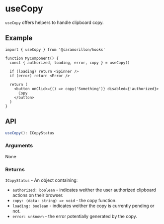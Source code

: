 # useCopy

`useCopy` offers helpers to handle clipboard copy.

## Example

```tsx
import { useCopy } from '@saramorillon/hooks'

function MyComponent() {
  const { authorized, loading, error, copy } = useCopy()

  if (loading) return <Spinner />
  if (error) return <Error />

  return (
    <button onClick={() => copy('Something')} disabled={!authorized}>
      Copy
    </button>
  )
}
```

## API

```typescript
useCopy(): ICopyStatus
```

### Arguments

None

### Returns

`ICopyStatus` - An object containing:

- `authorized: boolean` - indicates weither the user authorized clipboard actions on their browser.
- `copy: (data: string) => void` - the copy function.
- `loading: boolean` - indicates weither the copy is currently pending or not.
- `error: unknown` - the error potentially generated by the copy.
